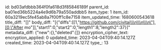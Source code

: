 id: bd03afdbbb364f0fa618d3f85846189f
parent_id: ba01ed36b5224a4e9d6b79a550addbb5
item_type: 1
item_id: 60a3219ec5fe45ab8a7f00ff1c8e7158
item_updated_time: 1680600543618
title_diff: "[]"
body_diff: "[{\"diffs\":[[1,\"https://github.com/civitai\\\n\\\n\\\n\"],[0,\"After mo\"]],\"start1\":0,\"start2\":0,\"length1\":8,\"length2\":37}]"
metadata_diff: {"new":{},"deleted":[]}
encryption_cipher_text: 
encryption_applied: 0
updated_time: 2023-04-04T09:40:14.127Z
created_time: 2023-04-04T09:40:14.127Z
type_: 13